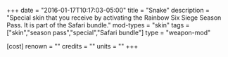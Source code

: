 +++
date = "2016-01-17T10:17:03-05:00"
title = "Snake"
description = "Special skin that you receive by activating the Rainbow Six Siege Season Pass. It is part of the Safari bundle."
mod-types = "skin"
tags = ["skin","season pass","special","Safari bundle"]
type = "weapon-mod"

[cost]
  renown = ""
  credits = ""
  units = ""
+++
